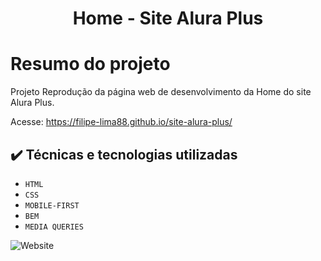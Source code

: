 <h1 align="center"> Home - Site Alura Plus </h1>

# Resumo do projeto
Projeto Reprodução da página web de desenvolvimento da Home do site Alura Plus.

Acesse:
https://filipe-lima88.github.io/site-alura-plus/

## ✔️ Técnicas e tecnologias utilizadas

- `HTML`
- `CSS`
- `MOBILE-FIRST`
- `BEM`
- `MEDIA QUERIES`

<img alt="Website" src="https://img.shields.io/website?style=for-the-badge&url=https%3A%2F%2Ffilipe-lima88.github.io%2Fsite-alura-plus%2F">
